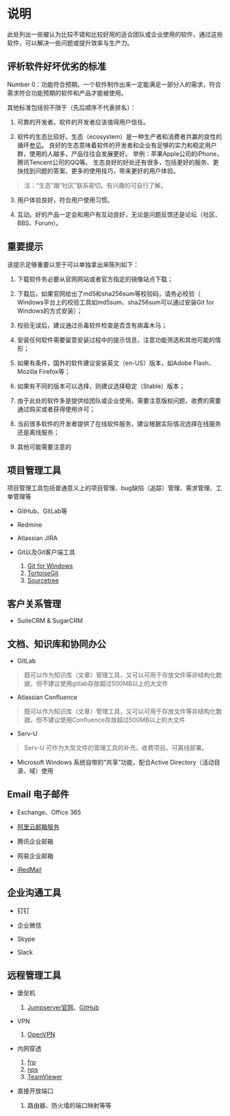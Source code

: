# 说明

此处列出一些被认为比较不错和比较好用的适合团队或企业使用的软件，通过这些软件，可以解决一些问题或提升效率与生产力。

## 评析软件好坏优劣的标准

Number 0：功能符合预期。一个软件制作出来一定能满足一部分人的需求，符合需求符合功能预期的软件和产品才能被使用。

其他标准包括但不限于（先后顺序不代表排名）：

1. 可靠的开发者。软件的开发者应该值得用户信任。

2. 软件的生态比较好。生态（ecosystem）是一种生产者和消费者共赢的良性的循环[参见](https://www.zhihu.com/question/20040061)。
良好的生态意味着软件的开发者和企业有足够的实力和稳定用户群，使用的人越多，产品往往会发展更好。
举例：苹果Apple公司的iPhone，腾讯Tencent公司的QQ等。
生态良好的好处还有很多，包括更好的服务、更快找到问题的答案、更多的使用技巧，带来更好的用户体验。
> 注：“生态”跟“社区”联系密切。有兴趣的可自行了解。

3. 用户体验良好，符合用户使用习惯。

4. 互动。好的产品一定会和用户有互动良好，无论是问题反馈还是论坛（社区、BBS、Forum）。

## 重要提示

该提示足够重要以至于可以单独拿出来陈列如下：

1. 下载软件务必要从官网网站或者官方指定的镜像站点下载；

2. 下载后，如果官网给出了md5和sha256sum等校验码，请务必校验（
Windows平台上的校验工具如md5sum、sha256sum可以通过安装Git for Windows的方式安装）；

3. 校验无误后，建议通过杀毒软件检查是否含有病毒木马；

4. 安装任何软件需要留意安装过程中的提示信息，注意功能筛选和其他可能的情形；

5. 如果有条件，国外的软件建议安装英文（en-US）版本，如Adobe Flash、Mozilla Firefox等；

6. 如果有不同的版本可以选择，则建议选择稳定（Stable）版本；

7. 由于此处的软件多是提供给团队或企业使用，需要注意版权问题，收费的需要通过购买或者获得使用许可；

8. 当前很多软件的开发者提供了在线软件服务，建议根据实际情况选择在线服务还是离线服务；

9.  其他可能需要注意的


## 项目管理工具

项目管理工具包括普通意义上的项目管理、bug缺陷（追踪）管理、需求管理、工单管理等

* GitHub、GitLab等

* Redmine

* Atlassian JIRA

* Git以及Git客户端工具
    1. [Git for Windows](https://gitforwindows.org/)
    2. [TortoiseGit](https://tortoisegit.org/)
    3. [Sourcetree](https://www.sourcetreeapp.com/)


## 客户关系管理

* SuiteCRM & SugarCRM

## 文档、知识库和协同办公

* GitLab

> 既可以作为知识库（文章）管理工具，又可以可用于存放文件等非结构化数据，但不建议使用gitlab存放超过500MB以上的大文件

* Atlassian Confluence

> 既可以作为知识库（文章）管理工具，又可以可用于存放文件等非结构化数据，但不建议使用Confluence存放超过500MB以上的大文件

* Serv-U

> Serv-U 可作为大型文件的管理工具的补充。收费项目。可离线部署。

* Microsoft Windows 系统自带的“共享”功能，配合Active Directory（活动目录、域）使用


## Email 电子邮件

* Exchange、Office 365

* [阿里云邮箱服务](https://qiye.aliyun.com/)

* 腾讯企业邮箱

* 网易企业邮箱

* [iRedMail](https://www.iredmail.org/)


## 企业沟通工具

* 钉钉

* 企业微信

* Skype

* Slack

## 远程管理工具

* 堡垒机
    1. [Jumpserver官网](http://www.jumpserver.org/)、[GitHub](https://github.com/jumpserver/jumpserver)

* VPN
    1. [OpenVPN](https://openvpn.net/community-downloads/)

* 内网穿透
    1. [frp](https://github.com/fatedier/frp)
    2. [nps](https://github.com/cnlh/nps)
    3. [TeamViewer](https://www.teamviewer.com/en/)

* 直接开放端口
    1. 路由器、防火墙的端口映射等等
